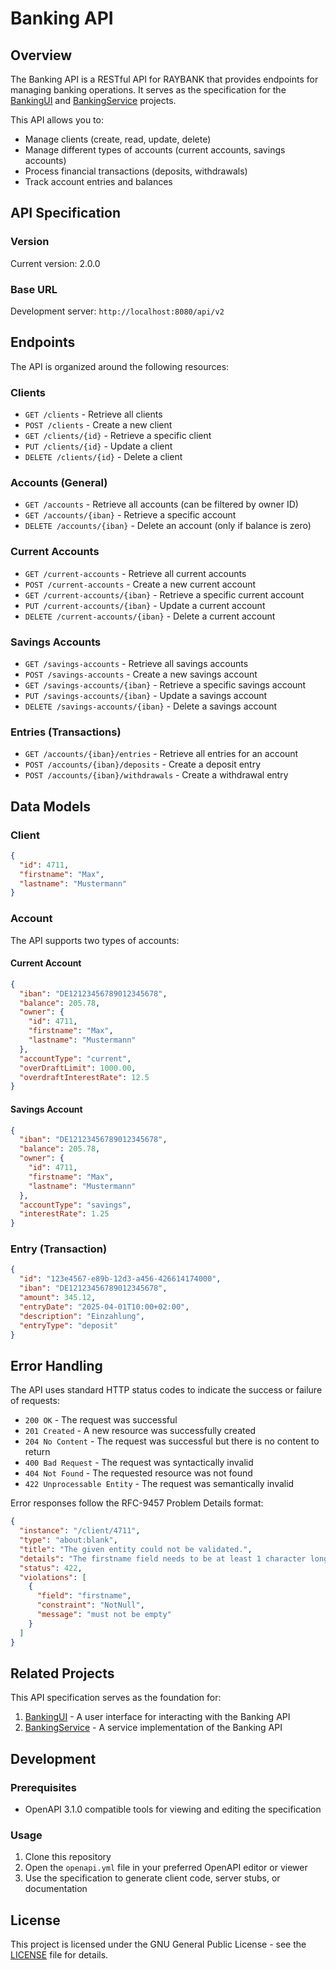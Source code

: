 # Banking API

## Overview
The Banking API is a RESTful API for RAYBANK that provides endpoints for 
managing banking operations. It serves as the specification for the 
[BankingUI](https://github.com/raywo-trainings/BankingUI) and [BankingService](https://github.com/raywo-trainings/BankingService) projects.

This API allows you to:
- Manage clients (create, read, update, delete)
- Manage different types of accounts (current accounts, savings accounts)
- Process financial transactions (deposits, withdrawals)
- Track account entries and balances

## API Specification

### Version
Current version: 2.0.0

### Base URL
Development server: `http://localhost:8080/api/v2`

## Endpoints

The API is organized around the following resources:

### Clients
- `GET /clients` - Retrieve all clients
- `POST /clients` - Create a new client
- `GET /clients/{id}` - Retrieve a specific client
- `PUT /clients/{id}` - Update a client
- `DELETE /clients/{id}` - Delete a client

### Accounts (General)
- `GET /accounts` - Retrieve all accounts (can be filtered by owner ID)
- `GET /accounts/{iban}` - Retrieve a specific account
- `DELETE /accounts/{iban}` - Delete an account (only if balance is zero)

### Current Accounts
- `GET /current-accounts` - Retrieve all current accounts
- `POST /current-accounts` - Create a new current account
- `GET /current-accounts/{iban}` - Retrieve a specific current account
- `PUT /current-accounts/{iban}` - Update a current account
- `DELETE /current-accounts/{iban}` - Delete a current account

### Savings Accounts
- `GET /savings-accounts` - Retrieve all savings accounts
- `POST /savings-accounts` - Create a new savings account
- `GET /savings-accounts/{iban}` - Retrieve a specific savings account
- `PUT /savings-accounts/{iban}` - Update a savings account
- `DELETE /savings-accounts/{iban}` - Delete a savings account

### Entries (Transactions)
- `GET /accounts/{iban}/entries` - Retrieve all entries for an account
- `POST /accounts/{iban}/deposits` - Create a deposit entry
- `POST /accounts/{iban}/withdrawals` - Create a withdrawal entry

## Data Models

### Client
```json
{
  "id": 4711,
  "firstname": "Max",
  "lastname": "Mustermann"
}
```

### Account
The API supports two types of accounts:

#### Current Account
```json
{
  "iban": "DE12123456789012345678",
  "balance": 205.78,
  "owner": {
    "id": 4711,
    "firstname": "Max",
    "lastname": "Mustermann"
  },
  "accountType": "current",
  "overDraftLimit": 1000.00,
  "overdraftInterestRate": 12.5
}
```

#### Savings Account
```json
{
  "iban": "DE12123456789012345678",
  "balance": 205.78,
  "owner": {
    "id": 4711,
    "firstname": "Max",
    "lastname": "Mustermann"
  },
  "accountType": "savings",
  "interestRate": 1.25
}
```

### Entry (Transaction)
```json
{
  "id": "123e4567-e89b-12d3-a456-426614174000",
  "iban": "DE12123456789012345678",
  "amount": 345.12,
  "entryDate": "2025-04-01T10:00+02:00",
  "description": "Einzahlung",
  "entryType": "deposit"
}
```

## Error Handling

The API uses standard HTTP status codes to indicate the success or failure of requests:

- `200 OK` - The request was successful
- `201 Created` - A new resource was successfully created
- `204 No Content` - The request was successful but there is no content to return
- `400 Bad Request` - The request was syntactically invalid
- `404 Not Found` - The requested resource was not found
- `422 Unprocessable Entity` - The request was semantically invalid

Error responses follow the RFC-9457 Problem Details format:

```json
{
  "instance": "/client/4711",
  "type": "about:blank",
  "title": "The given entity could not be validated.",
  "details": "The firstname field needs to be at least 1 character long.",
  "status": 422,
  "violations": [
    {
      "field": "firstname",
      "constraint": "NotNull",
      "message": "must not be empty"
    }
  ]
}
```

## Related Projects

This API specification serves as the foundation for:

1. [BankingUI](https://github.com/raywo-trainings/BankingUI) - A user interface for interacting with the Banking API
2. [BankingService](https://github.com/raywo-trainings/BankingService) - A service implementation of the Banking API

## Development

### Prerequisites
- OpenAPI 3.1.0 compatible tools for viewing and editing the specification

### Usage
1. Clone this repository
2. Open the `openapi.yml` file in your preferred OpenAPI editor or viewer
3. Use the specification to generate client code, server stubs, or documentation

## License

This project is licensed under the GNU General Public License - see the [LICENSE](LICENSE) file for details.
